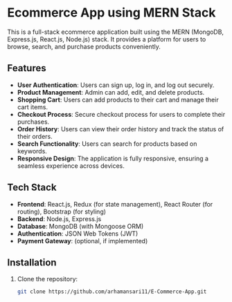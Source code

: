 # Ecommerce App using MERN Stack

This is a full-stack ecommerce application built using the MERN (MongoDB, Express.js, React.js, Node.js) stack. It provides a platform for users to browse, search, and purchase products conveniently.

## Features

- **User Authentication**: Users can sign up, log in, and log out securely.
- **Product Management**: Admin can add, edit, and delete products.
- **Shopping Cart**: Users can add products to their cart and manage their cart items.
- **Checkout Process**: Secure checkout process for users to complete their purchases.
- **Order History**: Users can view their order history and track the status of their orders.
- **Search Functionality**: Users can search for products based on keywords.
- **Responsive Design**: The application is fully responsive, ensuring a seamless experience across devices.

## Tech Stack

- **Frontend**: React.js, Redux (for state management), React Router (for routing), Bootstrap (for styling)
- **Backend**: Node.js, Express.js
- **Database**: MongoDB (with Mongoose ORM)
- **Authentication**: JSON Web Tokens (JWT)
- **Payment Gateway**: (optional, if implemented)

## Installation

1. Clone the repository:

   ```bash
   git clone https://github.com/arhamansari11/E-Commerce-App.git
